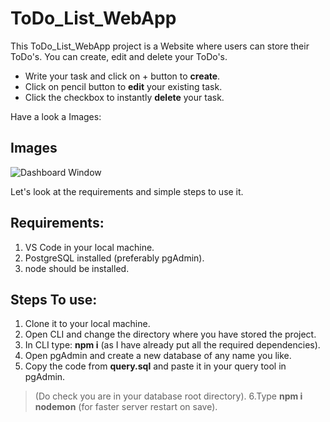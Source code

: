 # ToDo_List_WebApp
This ToDo_List_WebApp project is a Website where users can store their ToDo's.
You can create, edit and delete your ToDo's. 

- Write your task and click on + button to **create**.
- Click on pencil button to **edit** your existing task.
- Click the checkbox to instantly **delete** your task.

Have a look a Images:
## Images

![Dashboard Window](https://github.com/Arin13-03/Secrets_WebApp/assets/118659151/ba3c202b-efd6-4791-8302-f5b7a039224d)

Let's look at the requirements and simple steps to use it.

## Requirements:
1. VS Code in your local machine.
2. PostgreSQL installed (preferably pgAdmin).
3. node should be installed.

## Steps To use:
1. Clone it to your local machine.
2. Open CLI and change the directory where you have stored the project.
3. In CLI type: **npm i** (as I have already put all the required dependencies).
4. Open pgAdmin and create a new database of any name you like.
5. Copy the code from **query.sql** and paste it in your query tool in pgAdmin. 
  > (Do check you are in your database root directory).
6.Type **npm i nodemon** (for faster server restart on save).
